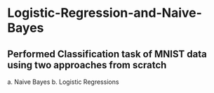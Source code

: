 # Logistic-Regression-and-Naive-Bayes
## Performed Classification task of MNIST data using two approaches from scratch
  a. Naive Bayes
  b. Logistic Regressions
